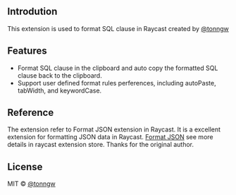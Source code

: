## Introdution

This extension is used to format SQL clause in Raycast created by [@tonngw](https://github.com/tonngw)

## Features

- Format SQL clause in the clipboard and auto copy the formatted SQL clause back to the clipboard.
- Support user defined format rules perferences, including autoPaste, tabWidth, and keywordCase.

## Reference

The extension refer to Format JSON extension in Raycast. It is a excellent extension for formatting JSON data in Raycast. [Format JSON](https://www.raycast.com/destiner/json-format) see more details in raycast extension store. Thanks for the original author.

## License

MIT © [@tonngw](https://github.com/tonngw)